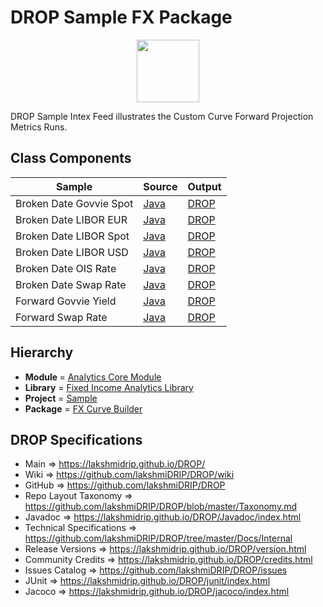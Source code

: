 # DROP Sample FX Package

<p align="center"><img src="https://github.com/lakshmiDRIP/DROP/blob/master/DRIP_Logo.gif?raw=true" width="100"></p>

DROP Sample Intex Feed illustrates the Custom Curve Forward Projection Metrics Runs.


## Class Components

 |          Sample         | Source | Output |
 |-------------------------|--------|--------|
 | Broken Date Govvie Spot | [Java](https://github.com/lakshmiDRIP/DROP/tree/master/src/main/java/org/drip/sample/intexfeed/BrokenDateGovvieSpot.java) | [DROP](https://github.com/lakshmiDRIP/DROP/blob/master/drop/org/drip/sample/intexfeed/BrokenDateGovvieSpot.drop) |
 | Broken Date LIBOR EUR   | [Java](https://github.com/lakshmiDRIP/DROP/tree/master/src/main/java/org/drip/sample/intexfeed/BrokenDateLIBOREUR.java) | [DROP](https://github.com/lakshmiDRIP/DROP/blob/master/drop/org/drip/sample/intexfeed/BrokenDateLIBOREUR.drop) |
 | Broken Date LIBOR Spot  | [Java](https://github.com/lakshmiDRIP/DROP/tree/master/src/main/java/org/drip/sample/intexfeed/BrokenDateLIBORSpot.java) | [DROP](https://github.com/lakshmiDRIP/DROP/blob/master/drop/org/drip/sample/intexfeed/BrokenDateLIBORSpot.drop) |
 | Broken Date LIBOR USD   | [Java](https://github.com/lakshmiDRIP/DROP/tree/master/src/main/java/org/drip/sample/intexfeed/BrokenDateLIBORUSD.java) | [DROP](https://github.com/lakshmiDRIP/DROP/blob/master/drop/org/drip/sample/intexfeed/BrokenDateLIBORUSD.drop) |
 | Broken Date OIS Rate    | [Java](https://github.com/lakshmiDRIP/DROP/tree/master/src/main/java/org/drip/sample/intexfeed/BrokenDateOISRate.java) | [DROP](https://github.com/lakshmiDRIP/DROP/blob/master/drop/org/drip/sample/intexfeed/BrokenDateOISRate.drop) |
 | Broken Date Swap Rate   | [Java](https://github.com/lakshmiDRIP/DROP/tree/master/src/main/java/org/drip/sample/intexfeed/BrokenDateSwapRate.java) | [DROP](https://github.com/lakshmiDRIP/DROP/blob/master/drop/org/drip/sample/intexfeed/BrokenDateSwapRate.drop) |
 | Forward Govvie Yield    | [Java](https://github.com/lakshmiDRIP/DROP/tree/master/src/main/java/org/drip/sample/intexfeed/ForwardGovvieYield.java) | [DROP](https://github.com/lakshmiDRIP/DROP/blob/master/drop/org/drip/sample/intexfeed/ForwardGovvieYield.drop) |
 | Forward Swap Rate       | [Java](https://github.com/lakshmiDRIP/DROP/tree/master/src/main/java/org/drip/sample/intexfeed/ForwardSwapRate.java) | [DROP](https://github.com/lakshmiDRIP/DROP/blob/master/drop/org/drip/sample/intexfeed/ForwardSwapRate.drop) |


## Hierarchy

 <ul>
	<li><b>Module </b> = <a href = "https://github.com/lakshmiDRIP/DROP/tree/master/AnalyticsCore.md">Analytics Core Module</a></li>
	<li><b>Library</b> = <a href = "https://github.com/lakshmiDRIP/DROP/tree/master/FixedIncomeAnalyticsLibrary.md">Fixed Income Analytics Library</a></li>
	<li><b>Project</b> = <a href = "https://github.com/lakshmiDRIP/DROP/tree/master/src/main/java/org/drip/sample/README.md">Sample</a></li>
	<li><b>Package</b> = <a href = "https://github.com/lakshmiDRIP/DROP/tree/master/src/main/java/org/drip/sample/fx/README.md">FX Curve Builder</a></li>
 </ul>


## DROP Specifications

 * Main                     => https://lakshmidrip.github.io/DROP/
 * Wiki                     => https://github.com/lakshmiDRIP/DROP/wiki
 * GitHub                   => https://github.com/lakshmiDRIP/DROP
 * Repo Layout Taxonomy     => https://github.com/lakshmiDRIP/DROP/blob/master/Taxonomy.md
 * Javadoc                  => https://lakshmidrip.github.io/DROP/Javadoc/index.html
 * Technical Specifications => https://github.com/lakshmiDRIP/DROP/tree/master/Docs/Internal
 * Release Versions         => https://lakshmidrip.github.io/DROP/version.html
 * Community Credits        => https://lakshmidrip.github.io/DROP/credits.html
 * Issues Catalog           => https://github.com/lakshmiDRIP/DROP/issues
 * JUnit                    => https://lakshmidrip.github.io/DROP/junit/index.html
 * Jacoco                   => https://lakshmidrip.github.io/DROP/jacoco/index.html
